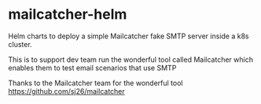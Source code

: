# mailcatcher-helm
Helm charts to deploy a simple Mailcatcher fake SMTP server inside a k8s cluster.

This is to support dev team run the wonderful tool called Mailcatcher which enables them to test 
email scenarios that use SMTP

Thanks to the Mailcatcher team for the wonderful tool
https://github.com/sj26/mailcatcher 